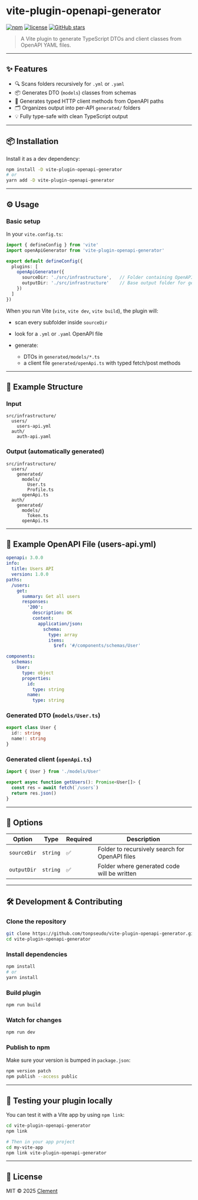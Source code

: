 
# vite-plugin-openapi-generator

[![npm](https://img.shields.io/npm/v/vite-plugin-openapi-generator.svg)](https://www.npmjs.com/package/vite-plugin-openapi-generator)
[![license](https://img.shields.io/npm/l/vite-plugin-openapi-generator.svg)](LICENSE)
[![GitHub stars](https://img.shields.io/github/stars/clement83/vite-plugin-openapi-generator.svg)](https://github.com/clement83/vite-plugin-openapi-generator)

> A Vite plugin to generate TypeScript DTOs and client classes from OpenAPI YAML files.

---

## ✨ Features

- 🔍 Scans folders recursively for `.yml` or `.yaml`
- 📦 Generates DTO (`models`) classes from schemas
- 🔧 Generates typed HTTP client methods from OpenAPI paths
- 🗂 Organizes output into per-API `generated/` folders
- 💡 Fully type-safe with clean TypeScript output

---

## 📦 Installation

Install it as a dev dependency:

```bash
npm install -D vite-plugin-openapi-generator
# or
yarn add -D vite-plugin-openapi-generator
````

---

## ⚙️ Usage

### Basic setup

In your `vite.config.ts`:

```ts
import { defineConfig } from 'vite'
import openApiGenerator from 'vite-plugin-openapi-generator'

export default defineConfig({
  plugins: [
    openApiGenerator({
      sourceDir: './src/infrastructure',   // Folder containing OpenAPI files
      outputDir: './src/infrastructure'    // Base output folder for generated code
    })
  ]
})
```

When you run Vite (`vite`, `vite dev`, `vite build`), the plugin will:

* scan every subfolder inside `sourceDir`
* look for a `.yml` or `.yaml` OpenAPI file
* generate:

  * DTOs in `generated/models/*.ts`
  * a client file `generated/openApi.ts` with typed fetch/post methods

---

## 🧱 Example Structure

### Input

```
src/infrastructure/
  users/
    users-api.yml
  auth/
    auth-api.yaml
```

### Output (automatically generated)

```
src/infrastructure/
  users/
    generated/
      models/
        User.ts
        Profile.ts
      openApi.ts
  auth/
    generated/
      models/
        Token.ts
      openApi.ts
```

---

## 🧪 Example OpenAPI File (users-api.yml)

```yaml
openapi: 3.0.0
info:
  title: Users API
  version: 1.0.0
paths:
  /users:
    get:
      summary: Get all users
      responses:
        '200':
          description: OK
          content:
            application/json:
              schema:
                type: array
                items:
                  $ref: '#/components/schemas/User'

components:
  schemas:
    User:
      type: object
      properties:
        id:
          type: string
        name:
          type: string
```

### Generated DTO (`models/User.ts`)

```ts
export class User {
  id!: string
  name!: string
}
```

### Generated client (`openApi.ts`)

```ts
import { User } from './models/User'

export async function getUsers(): Promise<User[]> {
  const res = await fetch(`/users`)
  return res.json()
}
```

---

## 🧩 Options

| Option      | Type     | Required | Description                                    |
| ----------- | -------- | -------- | ---------------------------------------------- |
| `sourceDir` | `string` | ✅        | Folder to recursively search for OpenAPI files |
| `outputDir` | `string` | ✅        | Folder where generated code will be written    |

---

## 🛠 Development & Contributing

### Clone the repository

```bash
git clone https://github.com/tonpseudo/vite-plugin-openapi-generator.git
cd vite-plugin-openapi-generator
```

### Install dependencies

```bash
npm install
# or
yarn install
```

### Build plugin

```bash
npm run build
```

### Watch for changes

```bash
npm run dev
```

### Publish to npm

Make sure your version is bumped in `package.json`:

```bash
npm version patch
npm publish --access public
```

---

## 🧪 Testing your plugin locally

You can test it with a Vite app by using `npm link`:

```bash
cd vite-plugin-openapi-generator
npm link

# Then in your app project
cd my-vite-app
npm link vite-plugin-openapi-generator
```

---

## 📜 License

MIT © 2025 [Clement](https://github.com/clement83)

